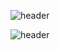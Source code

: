 ![header](https://capsule-render.vercel.app/api?type=waving&color=7C68C2&height=200&section=header&&fontSize=90)

![header](https://capsule-render.vercel.app/api?type=waving&color=7C68C2&height=200&section=footer&&fontSize=90)
